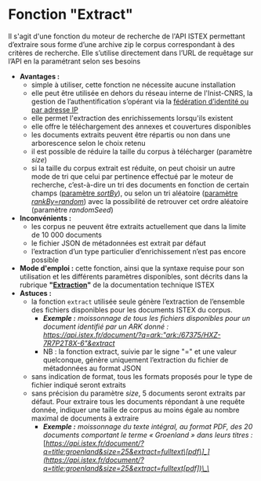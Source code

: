 # Fonction "Extract"

Il s'agit d'une fonction du moteur de recherche de l'API ISTEX permettant d’extraire sous forme d’une archive zip le corpus correspondant à des critères de recherche. Elle s’utilise directement dans l’URL de requêtage sur l’API en la paramétrant selon ses besoins

* **Avantages :**
  * simple à utiliser, cette fonction ne nécessite aucune installation
  * elle peut être utilisée en dehors du réseau interne de l'Inist-CNRS, la gestion de l’authentification s’opérant via la [fédération d’identité ou par adresse IP](../../api/access/auth-modes.md) 
  * elle permet l'extraction des enrichissements lorsqu'ils existent 
  * elle offre le téléchargement des annexes et couvertures disponibles
  *  les documents extraits peuvent être répartis ou non dans une arborescence selon le choix retenu
  * il est possible de réduire la taille du corpus à télécharger \(paramètre _size_\)
  * si la taille du corpus extrait est réduite, on peut choisir un autre mode de tri que celui par pertinence effectué par le moteur de recherche, c’est-à-dire un tri des documents en fonction de certain champs \([paramètre _sortBy_](../../api/results/sortby.md)\), ou selon un tri aléatoire \([paramètre _rankBy=random_](../../api/results/scoring.md)\) avec la possibilité de retrouver cet ordre aléatoire \(paramètre _randomSeed_\)
* **Inconvénients :** 
  * les corpus ne peuvent être extraits actuellement que dans la limite de 10 000 documents
  * le fichier JSON de métadonnées est extrait par défaut
  * l’extraction d’un type particulier d’enrichissement n’est pas encore possible
* **Mode d'emploi :** cette fonction, ainsi que la syntaxe requise pour son utilisation et les différents paramètres disponibles, sont décrits dans la rubrique **"**[**Extraction**](../../api/search/extract-feature.md)**"** de la documentation technique ISTEX
* **Astuces :**
  * la fonction `extract` utilisée seule génère l’extraction de l’ensemble des fichiers disponibles pour les documents ISTEX du corpus. 
    * _**Exemple :**_ _moissonnage de tous les fichiers disponibles pour un document identifié par un ARK donné :_[  _https://api.istex.fr/document/?q=ark:"ark:/67375/HXZ-7R7P2T8X-6"&extract_ ](https://api.istex.fr/document/?q=ark:%22ark:/67375/HXZ-7R7P2T8X-6%22&extract)
    * NB : la fonction extract, suivie par le signe "=" et une valeur quelconque, génère uniquement l’extraction du fichier de métadonnées au format JSON
  * sans indication de format, tous les formats proposés pour le type de fichier indiqué seront extraits
  * sans précision du paramètre _size_, 5 documents seront extraits par défaut. Pour extraire tous les documents répondant à une requête donnée, indiquer une taille de corpus au moins égale au nombre maximal de documents à extraire
    * _**Exemple :** moissonnage du texte intégral, au format PDF, des 20 documents comportant le terme « Groenland » dans leurs titres :_ [_https://api.istex.fr/document/?q=title:groenland&size=25&extract=fulltext\[pdf\]_](https://api.istex.fr/document/?q=title:groenland&size=25&extract=fulltext[pdf])\_\_



